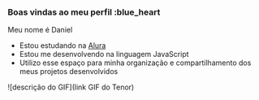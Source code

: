 ### Boas vindas ao meu perfil :blue_heart

Meu nome é Daniel 

- Estou estudando na [Alura](https://www.alura.com.br)
- Estou me desenvolvendo na linguagem JavaScript
- Utilizo esse espaço para minha organização e compartilhamento dos meus projetos desenvolvidos

![descrição do GIF](link GIF do Tenor)

